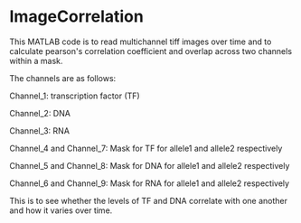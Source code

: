 # ImageCorrelation
This MATLAB code is to read multichannel tiff images over time and to calculate pearson's correlation coefficient and overlap across two channels within a mask. 

The channels are as follows:

Channel_1: transcription factor (TF)

Channel_2: DNA

Channel_3: RNA

Channel_4 and Channel_7: Mask for TF for allele1 and allele2 respectively

Channel_5 and Channel_8: Mask for DNA for allele1 and allele2 respectively

Channel_6 and Channel_9: Mask for RNA for allele1 and allele2 respectively

This is to see whether the levels of TF and DNA correlate with one another and how it varies over time.
